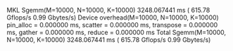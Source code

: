 MKL Sgemm(M=10000, N=10000, K=10000) 3248.067441 ms ( 615.78 Gflops/s 0.99 Gbytes/s)
Device overhead(M=10000, N=10000, K=10000) pin_alloc = 0.000000 ms, scatter = 0.000000 ms, transpose = 0.000000 ms, gather = 0.000000 ms, reduce = 0.000000 ms
Total Sgemm(M=10000, N=10000, K=10000) 3248.067441 ms ( 615.78 Gflops/s 0.99 Gbytes/s)
